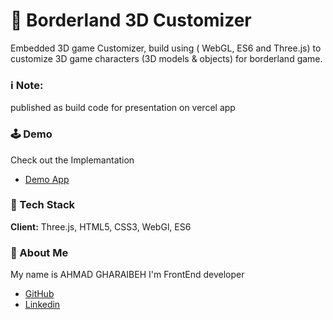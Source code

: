 # 🚀 Borderland 3D Customizer
Embedded 3D game Customizer, build using ( WebGL, ES6 and Three.js) to customize 3D game characters (3D models & objects) for borderland game.


### ℹ️  Note:
published as build code for presentation on vercel app


### 🕹️  Demo

Check out the Implemantation
- [Demo App]()


### 🤖 Tech Stack
**Client:** Three.js, HTML5, CSS3, WebGl, ES6


### 🥷 About Me
My name is AHMAD GHARAIBEH I'm FrontEnd developer

- [GitHub](https://github.com/AhmadFox)
- [Linkedin](https://www.linkedin.com/in/dev-ahmad-gharaibeh)